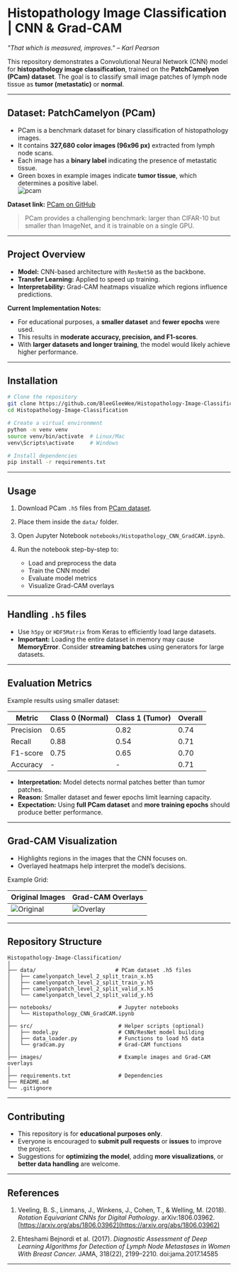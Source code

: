 # Histopathology Image Classification | CNN & Grad-CAM

*"That which is measured, improves." – Karl Pearson*

This repository demonstrates a Convolutional Neural Network (CNN) model for **histopathology image classification**, trained on the **PatchCamelyon (PCam) dataset**. The goal is to classify small image patches of lymph node tissue as **tumor (metastatic)** or **normal**.

---

## **Dataset: PatchCamelyon (PCam)**

- PCam is a benchmark dataset for binary classification of histopathology images.  
- It contains **327,680 color images (96x96 px)** extracted from lymph node scans.  
- Each image has a **binary label** indicating the presence of metastatic tissue.  
- Green boxes in example images indicate **tumor tissue**, which determines a positive label.  
![pcam](https://github.com/user-attachments/assets/b8ef1762-de38-4747-a648-914b075b1b35)

**Dataset link:** [PCam on GitHub](https://github.com/basveeling/pcam)

> PCam provides a challenging benchmark: larger than CIFAR-10 but smaller than ImageNet, and it is trainable on a single GPU.

---

## **Project Overview**

- **Model:** CNN-based architecture with `ResNet50` as the backbone.  
- **Transfer Learning:** Applied to speed up training.  
- **Interpretability:** Grad-CAM heatmaps visualize which regions influence predictions.  

**Current Implementation Notes:**
- For educational purposes, a **smaller dataset** and **fewer epochs** were used.  
- This results in **moderate accuracy, precision, and F1-scores**.  
- With **larger datasets and longer training**, the model would likely achieve higher performance.

---

## **Installation**

```bash
# Clone the repository
git clone https://github.com/BleeGleeWee/Histopathology-Image-Classification.git
cd Histopathology-Image-Classification

# Create a virtual environment
python -m venv venv
source venv/bin/activate  # Linux/Mac
venv\Scripts\activate     # Windows

# Install dependencies
pip install -r requirements.txt
````

---

## **Usage**

1. Download PCam `.h5` files from [PCam dataset](https://github.com/basveeling/pcam).
2. Place them inside the `data/` folder.
3. Open Jupyter Notebook `notebooks/Histopathology_CNN_GradCAM.ipynb`.
4. Run the notebook step-by-step to:

   * Load and preprocess the data
   * Train the CNN model
   * Evaluate model metrics
   * Visualize Grad-CAM overlays

---

## **Handling `.h5` files**

* Use `h5py` or `HDF5Matrix` from Keras to efficiently load large datasets.
* **Important:** Loading the entire dataset in memory may cause **MemoryError**. Consider **streaming batches** using generators for large datasets.

---

## **Evaluation Metrics**

Example results using smaller dataset:

| Metric    | Class 0 (Normal) | Class 1 (Tumor) | Overall |
| --------- | ---------------- | --------------- | ------- |
| Precision | 0.65             | 0.82            | 0.74    |
| Recall    | 0.88             | 0.54            | 0.71    |
| F1-score  | 0.75             | 0.65            | 0.70    |
| Accuracy  | -                | -               | 0.71    |

* **Interpretation:** Model detects normal patches better than tumor patches.
* **Reason:** Smaller dataset and fewer epochs limit learning capacity.
* **Expectation:** Using **full PCam dataset** and **more training epochs** should produce better performance.

---

## **Grad-CAM Visualization**

* Highlights regions in the images that the CNN focuses on.
* Overlayed heatmaps help interpret the model’s decisions.

Example Grid:

| Original Images                          | Grad-CAM Overlays                      |
| ---------------------------------------- | -------------------------------------- |
| ![Original](images/original_example.png) | ![Overlay](images/gradcam_example.png) |

---

## **Repository Structure**

```
Histopathology-Image-Classification/
│
├── data/                         # PCam dataset .h5 files
│   ├── camelyonpatch_level_2_split_train_x.h5
│   ├── camelyonpatch_level_2_split_train_y.h5
│   ├── camelyonpatch_level_2_split_valid_x.h5
│   └── camelyonpatch_level_2_split_valid_y.h5
│
├── notebooks/                     # Jupyter notebooks
│   └── Histopathology_CNN_GradCAM.ipynb
│
├── src/                           # Helper scripts (optional)
│   ├── model.py                   # CNN/ResNet model building
│   ├── data_loader.py             # Functions to load h5 data
│   └── gradcam.py                 # Grad-CAM functions
│
├── images/                        # Example images and Grad-CAM overlays
│
├── requirements.txt               # Dependencies
├── README.md
└── .gitignore
```

---

## **Contributing**

* This repository is for **educational purposes only**.
* Everyone is encouraged to **submit pull requests** or **issues** to improve the project.
* Suggestions for **optimizing the model**, adding **more visualizations**, or **better data handling** are welcome.

---

## **References**


1. Veeling, B. S., Linmans, J., Winkens, J., Cohen, T., & Welling, M. (2018). *Rotation Equivariant CNNs for Digital Pathology*. arXiv:1806.03962. [https://arxiv.org/abs/1806.03962](https://arxiv.org/abs/1806.03962)

2. Ehteshami Bejnordi et al. (2017). *Diagnostic Assessment of Deep Learning Algorithms for Detection of Lymph Node Metastases in Women With Breast Cancer.* JAMA, 318(22), 2199–2210. doi:jama.2017.14585



---

